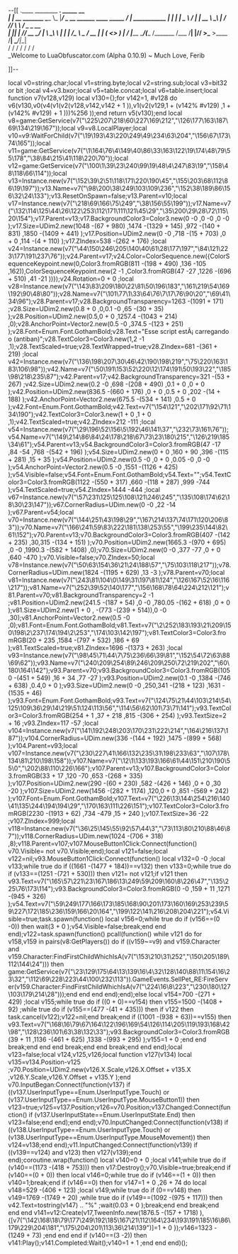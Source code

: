 --[[
 .____                  ________ ___.    _____                           __                
 |    |    __ _______   \_____  \\_ |___/ ____\_ __  ______ ____ _____ _/  |_  ___________ 
 |    |   |  |  \__  \   /   |   \| __ \   __\  |  \/  ___// ___\\__  \\   __\/  _ \_  __ \
 |    |___|  |  // __ \_/    |    \ \_\ \  | |  |  /\___ \\  \___ / __ \|  | (  <_> )  | \/
 |_______ \____/(____  /\_______  /___  /__| |____//____  >\___  >____  /__|  \____/|__|   
         \/          \/         \/    \/                \/     \/     \/                   
          \_Welcome to LuaObfuscator.com   (Alpha 0.10.9) ~  Much Love, Ferib 

]]--

local v0=string.char;local v1=string.byte;local v2=string.sub;local v3=bit32 or bit ;local v4=v3.bxor;local v5=table.concat;local v6=table.insert;local function v7(v128,v129) local v130={};for v142=1, #v128 do v6(v130,v0(v4(v1(v2(v128,v142,v142 + 1 )),v1(v2(v129,1 + (v142% #v129) ,1 + (v142% #v129) + 1 )))%256 ));end return v5(v130);end local v8=game:GetService(v7("\225\207\218\60\227\169\212","\126\177\163\187\69\134\219\167"));local v9=v8.LocalPlayer;local v10=v9:WaitForChild(v7("\19\193\43\220\249\49\234\63\204","\156\67\173\74\165"));local v11=game:GetService(v7("\1\164\76\4\149\40\86\33\163\122\19\174\48\79\55\178","\38\84\215\41\118\220\70"));local v12=game:GetService(v7("\100\1\39\23\240\99\19\48\4\247\83\19","\158\48\118\66\114"));local v13=Instance.new(v7("\152\39\2\51\118\171\220\190\45","\155\203\68\112\86\19\197"));v13.Name=v7("\98\200\38\249\103\109\236","\152\38\189\86\156\32\24\133");v13.ResetOnSpawn=false;v13.Parent=v10;local v17=Instance.new(v7("\218\69\166\75\249","\38\156\55\199"));v17.Name=v7("\132\114\125\44\26\122\253\112\171\111\121\45\29","\35\200\29\28\72\115\20\154");v17.Parent=v13;v17.BackgroundColor3=Color3.new(0 -0 ,0 -0 ,0 -0 );v17.Size=UDim2.new(1048 -(67 + 980) ,1474 -(1329 + 145) ,972 -(140 + 831) ,1850 -(1409 + 441) );v17.Position=UDim2.new(0 -0 ,718 -(15 + 703) ,0 + 0 ,114 -(4 + 110) );v17.ZIndex=538 -(262 + 176) ;local v24=Instance.new(v7("\44\150\246\205\140\40\61\28\177\197","\84\121\223\177\191\237\76"));v24.Parent=v17;v24.Color=ColorSequence.new({ColorSequenceKeypoint.new(0,Color3.fromRGB(811 -(198 + 490) ,136 -105 ,162)),ColorSequenceKeypoint.new(2 -1 ,Color3.fromRGB(47 -27 ,1226 -(696 + 510) ,41 -21 ))});v24.Rotation=0 + 0 ;local v28=Instance.new(v7("\143\83\209\180\22\81\50\196\183","\161\219\54\169\192\90\48\80"));v28.Name=v7("\101\77\1\33\64\76\7\17\76\90\20","\69\41\34\96");v28.Parent=v17;v28.BackgroundTransparency=1263 -(1091 + 171) ;v28.Size=UDim2.new(0.8 + 0 ,0,0.1 -0 ,65 -(30 + 35) );v28.Position=UDim2.new(0.5,0 + 0 ,1257.4 -(1043 + 214) ,0);v28.AnchorPoint=Vector2.new(0.5 -0 ,374.5 -(123 + 251) );v28.Font=Enum.Font.GothamBold;v28.Text="Esse script estÃ¡ carregando o (antiban)";v28.TextColor3=Color3.new(1,2 -1 ,1);v28.TextScaled=true;v28.TextWrapped=true;v28.ZIndex=681 -(361 + 219) ;local v42=Instance.new(v7("\136\198\207\30\46\42\190\198\219","\75\220\163\183\106\98"));v42.Name=v7("\50\191\153\52\220\12\174\191\50\193\22","\185\98\218\235\87");v42.Parent=v17;v42.BackgroundTransparency=321 -(53 + 267) ;v42.Size=UDim2.new(0.2 -0 ,698 -(208 + 490) ,0.1 + 0 ,0 + 0 );v42.Position=UDim2.new(836.5 -(660 + 176) ,0 + 0 ,0.5 + 0 ,202 -(14 + 188) );v42.AnchorPoint=Vector2.new(675.5 -(534 + 141) ,0.5 + 0 );v42.Font=Enum.Font.GothamBold;v42.Text=v7("\154\121","\202\171\92\71\134\190");v42.TextColor3=Color3.new(1 + 0 ,1 + 0 ,1);v42.TextScaled=true;v42.ZIndex=212 -111 ;local v54=Instance.new(v7("\29\196\52\156\5\192\46\141\37","\232\73\161\76"));v54.Name=v7("\149\214\86\84\24\178\218\67\73\23\180\215","\126\219\185\34\61");v54.Parent=v13;v54.BackgroundColor3=Color3.fromRGB(47 -17 ,84 -54 ,768 -(542 + 196) );v54.Size=UDim2.new(0 + 0 ,160 + 90 ,396 -(115 + 281) ,15 + 35 );v54.Position=UDim2.new(0.5 -0 ,0 + 0 ,0.05 -0 ,0 -0 );v54.AnchorPoint=Vector2.new(0.5 -0 ,1551 -(1126 + 425) );v54.Visible=false;v54.Font=Enum.Font.GothamBold;v54.Text="";v54.TextColor3=Color3.fromRGB(1122 -(550 + 317) ,660 -(118 + 287) ,999 -744 );v54.TextScaled=true;v54.ZIndex=1444 -444 ;local v67=Instance.new(v7("\57\231\125\125\108\121\246\245","\135\108\174\62\18\30\23\147"));v67.CornerRadius=UDim.new(0 -0 ,22 -14 );v67.Parent=v54;local v70=Instance.new(v7("\144\251\43\198\29","\167\214\137\74\171\120\206\83"));v70.Name=v7("\166\241\59\83\222\181\138\253\55","\199\235\144\82\61\152");v70.Parent=v13;v70.BackgroundColor3=Color3.fromRGB(407 -(142 + 235) ,30,315 -(134 + 151) );v70.Position=UDim2.new(1665.3 -(970 + 695) ,0 -0 ,1990.3 -(582 + 1408) ,0);v70.Size=UDim2.new(0 -0 ,377 -77 ,0 + 0 ,640 -470 );v70.Visible=false;v70.ZIndex=50;local v78=Instance.new(v7("\50\63\154\36\21\24\188\57","\75\103\118\217"));v78.CornerRadius=UDim.new(1824 -(1195 + 629) ,13 -3 );v78.Parent=v70;local v81=Instance.new(v7("\243\81\104\0\149\31\197\81\124","\126\167\52\16\116\217"));v81.Name=v7("\252\39\52\140\177","\156\168\78\64\224\212\121");v81.Parent=v70;v81.BackgroundTransparency=2 -1 ;v81.Position=UDim2.new(241.5 -(187 + 54) ,0 -0 ,780.05 -(162 + 618) ,0 + 0 );v81.Size=UDim2.new(1 + 0 , -(773 -(239 + 514)),0 -0 ,30);v81.AnchorPoint=Vector2.new(0.5 -0 ,0);v81.Font=Enum.Font.GothamBold;v81.Text=v7("\2\252\183\193\21\209\150\198\2\237\174\194\2\253","\174\103\142\197");v81.TextColor3=Color3.fromRGB(20 + 235 ,1584 -(797 + 532) ,186 + 69 );v81.TextScaled=true;v81.ZIndex=1696 -(1373 + 263) ;local v93=Instance.new(v7("\98\45\71\44\7\75\236\66\39\81","\152\54\72\63\88\69\62"));v93.Name=v7("\240\209\254\89\246\209\250\72\219\202","\60\180\164\142");v93.Parent=v70;v93.BackgroundColor3=Color3.fromRGB(1050 -(451 + 549) ,16 + 34 ,77 -27 );v93.Position=UDim2.new(0.1 -0 ,1384 -(746 + 638) ,0.4,0 + 0 );v93.Size=UDim2.new(0 -0 ,250,341 -(218 + 123) ,1631 -(1535 + 46) );v93.Font=Enum.Font.GothamBold;v93.Text=v7("\124\75\21\44\103\214\54\125\109\36\29\14\219\51\124\113\56","\114\56\62\101\73\71\141");v93.TextColor3=Color3.fromRGB(254 + 1 ,37 + 218 ,815 -(306 + 254) );v93.TextSize=2 + 16 ;v93.ZIndex=117 -57 ;local v104=Instance.new(v7("\141\192\248\203\170\231\222\214","\164\216\137\187"));v104.CornerRadius=UDim.new(336 -(144 + 192) ,1475 -(899 + 568) );v104.Parent=v93;local v107=Instance.new(v7("\230\227\41\166\132\235\31\198\233\63","\107\178\134\81\210\198\158"));v107.Name=v7("\12\1\133\193\166\61\44\151\210\190\55\0","\202\88\110\226\166");v107.Parent=v13;v107.BackgroundColor3=Color3.fromRGB(33 + 17 ,120 -70 ,653 -(268 + 335) );v107.Position=UDim2.new(290 -(60 + 230) ,582 -(426 + 146) ,0 + 0 ,30 -20 );v107.Size=UDim2.new(1456 -(282 + 1174) ,120,0 + 0 ,851 -(569 + 242) );v107.Font=Enum.Font.GothamBold;v107.Text=v7("\226\13\144\254\216\140\41\135\244\194\194\29","\170\163\111\226\151");v107.TextColor3=Color3.fromRGB(2230 -(1913 + 62) ,734 -479 ,15 + 240 );v107.TextSize=36 -22 ;v107.ZIndex=999;local v118=Instance.new(v7("\36\25\145\55\92\57\44\3","\73\113\80\210\88\46\87"));v118.CornerRadius=UDim.new(1024 -(706 + 318) ,8);v118.Parent=v107;v107.MouseButton1Click:Connect(function() v70.Visible= not v70.Visible;end);local v121=false;local v122=nil;v93.MouseButton1Click:Connect(function() local v132=0 -0 ;local v133;while true do if ((1661 -(1477 + 184))==v132) then v133=0;while true do if (v133==(1251 -(721 + 530))) then v121= not v121;if v121 then v93.Text=v7("\165\57\221\23\167\186\13\249\59\209\160\8\226\47","\135\225\76\173\114");v93.BackgroundColor3=Color3.fromRGB(0 -0 ,159 + 11 ,1271 -(945 + 326) );v54.Text=v7("\59\249\177\166\173\185\168\90\201\173\160\169\253\239\59\227\172\185\236\159\166\20\164","\199\122\141\216\208\204\221");v54.Visible=true;task.spawn(function() local v156=0;while true do if (v156==(0 -0)) then wait(3 + 0 );v54.Visible=false;break;end end end);v122=task.spawn(function() pcall(function() while v121 do for v158,v159 in pairs(v8:GetPlayers()) do if ((v159~=v9) and v159.Character and v159.Character:FindFirstChildWhichIsA(v7("\153\210\31\252","\150\205\189\112\144\24"))) then game:GetService(v7("\23\129\175\64\13\139\16\4\32\128\140\88\11\154\16\23\32","\112\69\228\223\44\100\232\113")).GameEvents.SellPet_RE:FireServer(v159.Character:FindFirstChildWhichIsA(v7("\224\16\8\223","\230\180\127\103\179\214\28")));end end end end);end);else local v154=700 -(271 + 429) ;local v155;while true do if ((0 + 0)==v154) then v155=1500 -(1408 + 92) ;while true do if (v155==(477 -(41 + 435))) then if v122 then task.cancel(v122);v122=nil;end break;end if ((1001 -(938 + 63))==v155) then v93.Text=v7("\168\16\79\67\164\122\196\169\54\126\114\205\119\193\168\42\98","\128\236\101\63\38\132\33");v93.BackgroundColor3=Color3.fromRGB(39 + 11 ,1136 -(461 + 625) ,1338 -(993 + 295) );v155=1 + 0 ;end end break;end end end break;end end break;end end end);local v123=false;local v124,v125,v126;local function v127(v134) local v135=v134.Position-v125 ;v70.Position=UDim2.new(v126.X.Scale,v126.X.Offset + v135.X ,v126.Y.Scale,v126.Y.Offset + v135.Y );end v70.InputBegan:Connect(function(v137) if ((v137.UserInputType==Enum.UserInputType.Touch) or (v137.UserInputType==Enum.UserInputType.MouseButton1)) then v123=true;v125=v137.Position;v126=v70.Position;v137.Changed:Connect(function() if (v137.UserInputState==Enum.UserInputState.End) then v123=false;end end);end end);v70.InputChanged:Connect(function(v138) if ((v138.UserInputType==Enum.UserInputType.Touch) or (v138.UserInputType==Enum.UserInputType.MouseMovement)) then v124=v138;end end);v11.InputChanged:Connect(function(v139) if ((v139==v124) and v123) then v127(v139);end end);coroutine.wrap(function() local v140=0 + 0 ;local v141;while true do if (v140==(1173 -(418 + 753))) then v17:Destroy();v70.Visible=true;break;end if (v140==(0 + 0)) then local v146=0;while true do if (v146==(1 + 0)) then v140=1;break;end if (v146==0) then for v147=1 + 0 ,26 + 74  do local v148=529 -(406 + 123) ;local v149;while true do if (0==v148) then v149=1769 -(1749 + 20) ;while true do if (v149==(1092 -(975 + 117))) then v42.Text=tostring(v147)   .. "%" ;wait(0.03 + 0 );break;end end break;end end end v141=v12:Create(v17,TweenInfo.new(1876.5 -(157 + 1718) ),{[v7("\142\168\18\79\177\249\192\185\167\21\112\164\234\193\191\185\16\86\179\229\204\181","\175\204\201\113\36\214\139")]=1 + 0 });v146=1323 -(1249 + 73) ;end end end if (v140==(3 -2)) then v141:Play();v141.Completed:Wait();v140=1 + 1 ;end end end)();
